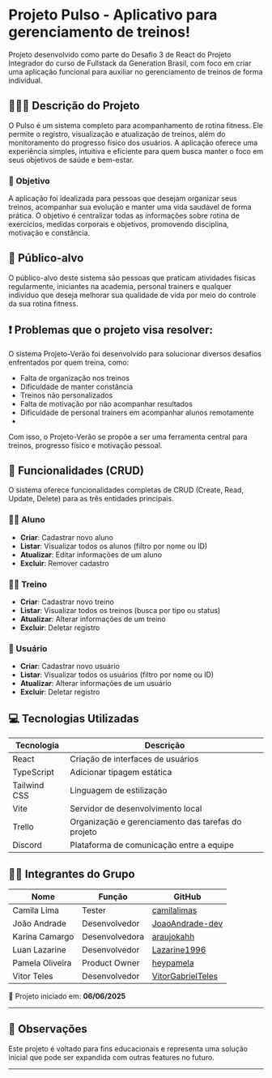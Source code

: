 # Projeto Pulso - Aplicativo para gerenciamento de treinos!

Projeto desenvolvido como parte do Desafio 3 de React do Projeto Integrador do curso de Fullstack da Generation Brasil, com foco em criar uma aplicação funcional para auxiliar no gerenciamento de treinos de forma individual.


## 👨‍👦‍👦 Descrição do Projeto

O Pulso é um sistema completo para acompanhamento de rotina fitness. Ele permite o registro, visualização e atualização de treinos, além do monitoramento do progresso físico dos usuários. A aplicação oferece uma experiência simples, intuitiva e eficiente para quem busca manter o foco em seus objetivos de saúde e bem-estar.


### 🎯 Objetivo

A aplicação foi idealizada para pessoas que desejam organizar seus treinos, acompanhar sua evolução e manter uma vida saudável de forma prática. O objetivo é centralizar todas as informações sobre rotina de exercícios, medidas corporais e objetivos, promovendo disciplina, motivação e constância.


## 👥 Público-alvo

O público-alvo deste sistema são pessoas que praticam atividades físicas regularmente, iniciantes na academia, personal trainers e qualquer indivíduo que deseja melhorar sua qualidade de vida por meio do controle da sua rotina fitness.


## ❗ Problemas que o projeto visa resolver:

O sistema Projeto-Verão foi desenvolvido para solucionar diversos desafios enfrentados por quem treina, como:

- Falta de organização nos treinos
- Dificuldade de manter constância
- Treinos não personalizados
- Falta de motivação por não acompanhar resultados
- Dificuldade de personal trainers em acompanhar alunos remotamente
- 
Com isso, o Projeto-Verão se propõe a ser uma ferramenta central para treinos, progresso físico e motivação pessoal.


## 🔧 Funcionalidades (CRUD)

O sistema oferece funcionalidades completas de CRUD (Create, Read, Update, Delete) para as três entidades principais.

### 🧍‍♂️ Aluno
- **Criar**: Cadastrar novo aluno  
- **Listar**: Visualizar todos os alunos (filtro por nome ou ID)  
- **Atualizar**: Editar informações de um aluno  
- **Excluir**: Remover cadastro  

### 🏋️‍♀️ Treino
- **Criar**: Cadastrar novo treino  
- **Listar**: Visualizar todos os treinos (busca por tipo ou status)  
- **Atualizar**: Alterar informações de um treino  
- **Excluir**: Deletar registro  

### 👤 Usuário
- **Criar**: Cadastrar novo usuário  
- **Listar**: Visualizar todos os usuários (filtro por nome ou ID)  
- **Atualizar**: Alterar informações de um usuário  
- **Excluir**: Deletar registro  

## 💻 Tecnologias Utilizadas

| Tecnologia      | Descrição                                           |
|-----------------|-----------------------------------------------------|
| React           | Criação de interfaces de usuários                   |
| TypeScript      | Adicionar tipagem estática                          |
| Tailwind CSS    | Linguagem de estilização                            |
| Vite            | Servidor de desenvolvimento local                   |
| Trello          | Organização e gerenciamento das tarefas do projeto  |
| Discord         | Plataforma de comunicação entre a equipe            |


## 👨‍💻 Integrantes do Grupo

| Nome              | Função         | GitHub                                   |
|-------------------|----------------|-------------------------------------------|
| Camila Lima       | Tester         | [camilalimas](https://github.com/camilalimas)|
| João Andrade      | Desenvolvedor  | [JoaoAndrade-dev](https://github.com/JoaoAndrade-dev)|
| Karina Camargo    | Desenvolvedora | [araujokahh](https://github.com/araujokahh)|
| Luan Lazarine     | Desenvolvedor  | [Lazarine1996](https://github.com/Lazarine1996)|
| Pamela Oliveira   | Product Owner  | [heypamela](https://github.com/heypamela)|
| Vitor Teles       | Desenvolvedor  | [VitorGabrielTeles](https://github.com/VitorGabrielTeles)|



📅 Projeto iniciado em: **06/06/2025**


---

## 📌 Observações

Este projeto é voltado para fins educacionais e representa uma solução inicial que pode ser expandida com outras features no futuro.

---

